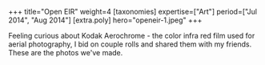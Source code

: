 +++
title="Open EIR"
weight=4
[taxonomies]
expertise=["Art"]
period=["Jul 2014", "Aug 2014"]
[extra.poly]
hero="openeir-1.jpeg"
+++

Feeling curious about Kodak Aerochrome - the color infra red film used for aerial photography, I bid on couple rolls and shared them with my friends. These are the photos we've made.
